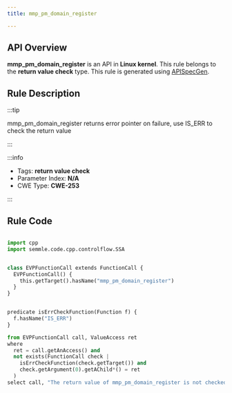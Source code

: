 ```yaml
---
title: mmp_pm_domain_register

---
```



## API Overview
**mmp_pm_domain_register** is an API in **Linux kernel**. This rule belongs to the **return value check** type. This rule is generated using [APISpecGen](../../tools/APISpecGen).
## Rule Description

:::tip

mmp_pm_domain_register returns error pointer on failure, use IS_ERR to check the return value

:::

:::info

- Tags: **return value check**
- Parameter Index: **N/A**
- CWE Type: **CWE-253**

:::

## Rule Code
```python

import cpp
import semmle.code.cpp.controlflow.SSA


class EVPFunctionCall extends FunctionCall {
  EVPFunctionCall() {
    this.getTarget().hasName("mmp_pm_domain_register")
  }
}


predicate isErrCheckFunction(Function f) {
  f.hasName("IS_ERR") 
}

from EVPFunctionCall call, ValueAccess ret
where
  ret = call.getAnAccess() and
  not exists(FunctionCall check |
    isErrCheckFunction(check.getTarget()) and
    check.getArgument(0).getAChild*() = ret
  )
select call, "The return value of mmp_pm_domain_register is not checked with IS_ERR."
    
```